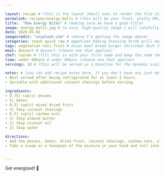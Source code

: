 ```yaml
---

layout: recipe # (this is the layout Jekyll uses to render the file in)
permalink: recipes/energy-balls # (this will be your final, pretty URL)
title:  "Raw Energy Bites" # (making sure we have a good title)
image: energy-balls.jpg # (a nice, high-quality image I will carefully select for you)
date: 2020-05-01
imagecredit: "unsplash.com" # (where I'm getting the image above)
categories: snack quick raw # appetizer baking dressing drink grill healthyish marinade oven pickling quick raw salad sandwich sauce snack soup
tags: vegetarian nuts fruit # asian beef bread burger christmas duck french fruit indian italian mexican nuts pasta pork poultry rice seafood thanksgiving vegetarian
meal: dessert # dessert (choose one that applies)
chef: razvan # (fill this in with your first name and keep the name the same for all your recipes, since each chef has his own collection of recipes)
time: under 60mins # under 60mins (choose one that applies)
servings: 10 # (this will be served as a baseline for the dynamic scaling)

notes: # (you can add recipe notes here, if you don't have any just delete this whole section and it won't be processed)
- Best served after being refrigerated for at least 2 hours.
- Sprinkle with additional coconut shavings before serving. 

ingredients:
- 0.75| cup(s) pecans
- 5| dates
- 0.5| cup(s) mixed dried fruit
- 3| tbsp coconut shavings
- 0.5| cup(s) cashew nuts 
- 3| tbsp almond butter
- 2| tbsp coconut oil 
- 2| tbsp water 

directions:
- Add the pecans, dates, dried fruit, coconut shavings, cashew nuts, almond butter and coconut oil into a food processor and mix together adding water gradually until the mixture turns into a thick paste. 
- Take a scoop or a teaspoon of the mixture in your hand and roll into a ball 


--- 
```

<!-- Below is the description, just write what you want or leave it empty 😁 -->
Get energized! 🔪 